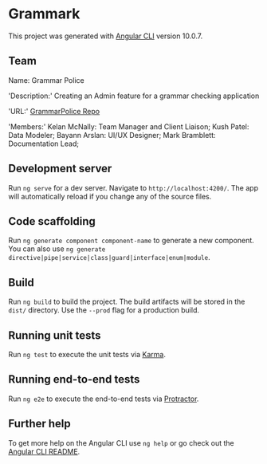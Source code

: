 # Grammark

This project was generated with [Angular CLI](https://github.com/angular/angular-cli) version 10.0.7.

## Team

Name: Grammar Police

'Description:' Creating an Admin feature for a grammar checking application

'URL:' [GrammarPolice Repo](https://github.com/kelandesu11/GrammarPolice)

'Members:' Kelan McNally: Team Manager and Client Liaison;
Kush Patel: Data Modeler; Bayann Arslan: UI/UX Designer;
Mark Bramblett: Documentation Lead;

## Development server

Run `ng serve` for a dev server. Navigate to `http://localhost:4200/`. The app will automatically reload if you change any of the source files.

## Code scaffolding

Run `ng generate component component-name` to generate a new component. You can also use `ng generate directive|pipe|service|class|guard|interface|enum|module`.

## Build

Run `ng build` to build the project. The build artifacts will be stored in the `dist/` directory. Use the `--prod` flag for a production build.

## Running unit tests

Run `ng test` to execute the unit tests via [Karma](https://karma-runner.github.io).

## Running end-to-end tests

Run `ng e2e` to execute the end-to-end tests via [Protractor](http://www.protractortest.org/).

## Further help

To get more help on the Angular CLI use `ng help` or go check out the [Angular CLI README](https://github.com/angular/angular-cli/blob/master/README.md).
